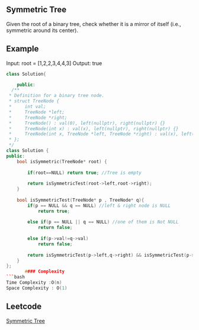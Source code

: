 ## Symmetric Tree
Given the root of a binary tree, check whether it is a mirror of itself (i.e., symmetric around its center).
## Example 
Input: root = [1,2,2,3,4,4,3]
Output: true
```c++
class Solution{

	public:
  /**
 * Definition for a binary tree node.
 * struct TreeNode {
 *     int val;
 *     TreeNode *left;
 *     TreeNode *right;
 *     TreeNode() : val(0), left(nullptr), right(nullptr) {}
 *     TreeNode(int x) : val(x), left(nullptr), right(nullptr) {}
 *     TreeNode(int x, TreeNode *left, TreeNode *right) : val(x), left(left), right(right) {}
 * };
 */
class Solution {
public:
    bool isSymmetric(TreeNode* root) {
        
        if(root==NULL) return true; //Tree is empty
        
        return isSymmetricTest(root->left,root->right);
    }
    
    bool isSymmetricTest(TreeNode* p , TreeNode* q){
        if(p == NULL && q == NULL) //left & right node is NULL 
            return true; 
        
        else if(p == NULL || q == NULL) //one of them is Not NULL
            return false; 
        
        else if(p->val!=q->val) 
            return false;
        
        return isSymmetricTest(p->left,q->right) && isSymmetricTest(p->right,q->left); //comparing left subtree's left child with right subtree's right child --AND-- comparing left subtree's right child with right subtree's left child
    }
};
       #### Complexity
```bash
Time Complexity :O(n)
Space Complexity : O(1)
```
## Leetcode
[Symmetric Tree](https://leetcode.com/problems/symmetric-tree/)
